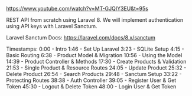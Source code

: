 https://www.youtube.com/watch?v=MT-GJQIY3EU&t=95s

REST API from scratch using Laravel 8. We will implement authentication using API keys with Laravel Sanctum.



Laravel Sanctum Docs:
https://laravel.com/docs/8.x/sanctum

Timestamps:
0:00 - Intro
1:46 - Set Up Laravel
3:23 - SQLite Setup
4:15 - Basic Routing
6:38 - Product Model & Migration
10:56 - Using the Model
14:39 - Product Controller & Methods
17:30 - Create Products & Validation
21:53 - Single Product & Resource Routes
24:05 - Update Product
25:32 - Delete Product
26:54 - Search Products
29:48 - Sanctum Setup
33:22 - Protecting Routes
38:38 - Auth Controller
39:05 - Register User & Get Token
45:30 - Logout & Delete Token
48:00 - Login User & Get Token